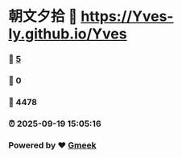 # 朝文夕拾 :link: https://Yves-ly.github.io/Yves 
### :page_facing_up: [5](https://Yves-ly.github.io/Yves/tag.html) 
### :speech_balloon: 0 
### :hibiscus: 4478 
### :alarm_clock: 2025-09-19 15:05:16 
### Powered by :heart: [Gmeek](https://github.com/Meekdai/Gmeek)
